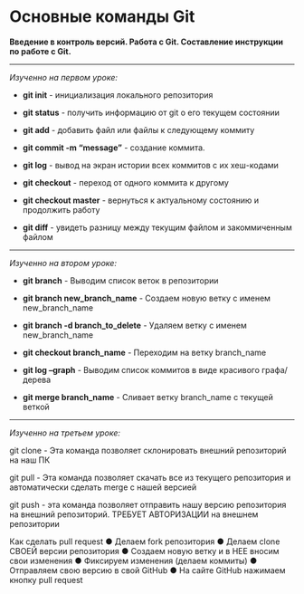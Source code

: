 # Основные команды Git

**Введение в контроль версий. Работа с Git. Составление инструкции по работе с Git.**

---

_Изученно на первом уроке:_

+ **git init** - инициализация локального репозитория

+ **git status** - получить информацию от git о его текущем состоянии

+ **git add** - добавить файл или файлы к следующему коммиту

+ **git commit -m “message”** - создание коммита.

+ **git log** - вывод на экран истории всех коммитов с их хеш-кодами

+ **git checkout** - переход от одного коммита к другому

+ **git checkout master** - вернуться к актуальному состоянию и продолжить работу

+ **git diff** - увидеть разницу между текущим файлом и закоммиченным файлом

---

_Изученно на втором уроке:_

+ **git branch** - Выводим список веток в репозитории

+ **git branch new_branch_name** - Создаем новую ветку с именем new_branch_name

+ **git branch -d branch_to_delete** - Удаляем ветку с именем new_branch_name

+ **git checkout branch_name** - Переходим на ветку branch_name

+ **git log –graph** - Выводим список коммитов в виде красивого графа/дерева

+ **git merge branch_name** - Сливает ветку branch_name с текущей веткой

---

_Изученно на третьем уроке:_

git clone - Эта команда позволяет склонировать внешний репозиторий на наш ПК 

git pull - Эта команда позволяет скачать все из текущего репозитория и автоматически сделать merge с нашей версией 

git push - эта команда позволяет отправить нашу версию репозитория на внешний
репозиторий. ТРЕБУЕТ АВТОРИЗАЦИИ на внешнем репозитории

Как сделать pull request
● Делаем fork репозитория
● Делаем clone СВОЕЙ версии репозитория
● Создаем новую ветку и в НЕЕ вносим свои изменения
● Фиксируем изменения (делаем коммиты)
● Отправляем свою версию в свой GitHub
● На сайте GitHub нажимаем кнопку pull request 
